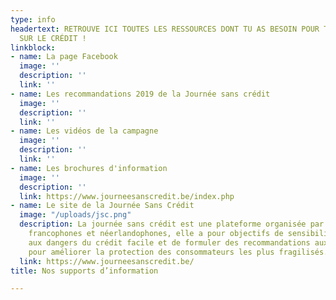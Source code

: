 ```yaml
---
type: info
headertext: RETROUVE ICI TOUTES LES RESSOURCES DONT TU AS BESOIN POUR TOUT SAVOIR
  SUR LE CRÉDIT !
linkblock:
- name: La page Facebook
  image: ''
  description: ''
  link: ''
- name: Les recommandations 2019 de la Journée sans crédit
  image: ''
  description: ''
  link: ''
- name: Les vidéos de la campagne
  image: ''
  description: ''
  link: ''
- name: Les brochures d'information
  image: ''
  description: ''
  link: https://www.journeesanscredit.be/index.php
- name: Le site de la Journée Sans Crédit
  image: "/uploads/jsc.png"
  description: La journée sans crédit est une plateforme organisée par 31 associations
    francophones et néerlandophones, elle a pour objectifs de sensibiliser les consommateurs
    aux dangers du crédit facile et de formuler des recommandations aux pouvoirs publics
    pour améliorer la protection des consommateurs les plus fragilisés.
  link: https://www.journeesanscredit.be/
title: Nos supports d’information

---
```

